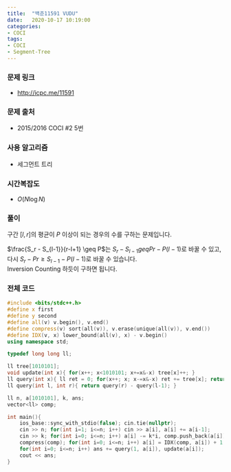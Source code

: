 ```yaml
---
title:  "백준11591 VUDU"
date:   2020-10-17 10:19:00
categories:
- COCI
tags:
- COCI
- Segment-Tree
---
```


### 문제 링크
* http://icpc.me/11591

### 문제 출처
* 2015/2016 COCI #2 5번

### 사용 알고리즘
* 세그먼트 트리

### 시간복잡도
* $O(N \log N)$

### 풀이
구간 $[l, r]$의 평균이 $P$ 이상이 되는 경우의 수를 구하는 문제입니다.

$\frac{S_r - S_{l-1}}{r-l+1} \geq P$는 $S_r - S_{l-1} geq Pr - P(l-1)$로 바꿀 수 있고, 다시 $S_r - Pr \geq S_{l-1} - P(l-1)$로 바꿀 수 있습니다.<br>
Inversion Counting 하듯이 구하면 됩니다.

### 전체 코드
```cpp
#include <bits/stdc++.h>
#define x first
#define y second
#define all(v) v.begin(), v.end()
#define compress(v) sort(all(v)), v.erase(unique(all(v)), v.end())
#define IDX(v, x) lower_bound(all(v), x) - v.begin()
using namespace std;

typedef long long ll;

ll tree[1010101];
void update(int x){ for(x++; x<1010101; x+=x&-x) tree[x]++; }
ll query(int x){ ll ret = 0; for(x++; x; x-=x&-x) ret += tree[x]; return ret; }
ll query(int l, int r){ return query(r) - query(l-1); }

ll n, a[1010101], k, ans;
vector<ll> comp;

int main(){
    ios_base::sync_with_stdio(false); cin.tie(nullptr);
    cin >> n; for(int i=1; i<=n; i++) cin >> a[i], a[i] += a[i-1];
    cin >> k; for(int i=0; i<=n; i++) a[i] -= k*i, comp.push_back(a[i]);
    compress(comp); for(int i=0; i<=n; i++) a[i] = IDX(comp, a[i]) + 1;
    for(int i=0; i<=n; i++) ans += query(1, a[i]), update(a[i]);
    cout << ans;
}
```

